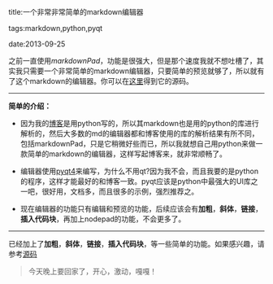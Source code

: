 title:一个非常非常简单的markdown编辑器

tags:markdown,python,pyqt

date:2013-09-25

之前一直使用*markdownPad*，功能是很强大，但是那个速度我就不想吐槽了，其实我只需要一个非常简单的markdown编辑器，只要简单的预览就够了，所以就有了这个markdown的编辑器。你可以在[这里](https://github.com/daimin/mdchick)得到它的源码。

***

**简单的介绍：** 

* 因为我的[博客](http://codecos.com)是用python写的，所以其markdown也是用的python的库进行解析的，然后大多数的md的编辑器都和博客使用的库的解析结果有所不同，包括markdownPad，只是它稍微好些而已，所以我就想自己用python来做一款简单的markdown的编辑器，这样写起博客来，就非常顺畅了。

* 编辑器使用[pyqt4](http://www.riverbankcomputing.co.uk/software/pyqt/download/)来编写，为什么不用qt?因为我不会，而且我要的是python的程序，这样才能最好的和博客一致。pyqt应该是python中最强大的UI库之一吧，很好用，文档多，而且很多的示例，强烈推荐之。

* 现在编辑器的功能只有编辑和预览的功能，后续应该会有**加粗**，**斜体**，**链接**，**插入代码块**，再加上nodepad的功能，不会更多了。

***
已经加上了**加粗**，**斜体**，**链接**，**插入代码块**，等一些简单的功能。如果感兴趣，请参考[源码](https://github.com/daimin/mdchick)

> 今天晚上要回家了，开心，激动，嘎嘎！